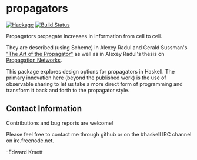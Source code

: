 propagators
===========

[![Hackage](https://img.shields.io/hackage/v/propagators.svg)](https://hackage.haskell.org/package/propagators) [![Build Status](https://github.com/ekmett/propagators/actions/workflows/haskell-ci.yml/badge.svg?branch=master)](https://github.com/ekmett/propagators/actions/workflows/haskell-ci.yml?query=branch%3Amaster)

Propagators propagate increases in information from cell to cell.

They are described (using Scheme) in Alexey Radul and Gerald Sussman's ["The Art of the Propagator"](https://groups.csail.mit.edu/mac/users/gjs/6.945/readings/art.pdf) as well as in Alexey Radul's thesis on [Propagation Networks](http://groups.csail.mit.edu/genesis/papers/radul%202009.pdf).

This package explores design options for propagators in Haskell. The primary innovation here (beyond the published work) is the use of observable sharing to let us take a more direct form of programming and transform it back and forth to the propagator style.

Contact Information
-------------------

Contributions and bug reports are welcome!

Please feel free to contact me through github or on the #haskell IRC channel on irc.freenode.net.

-Edward Kmett
